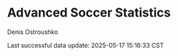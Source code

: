 # Advanced Soccer Statistics
Denis Ostroushko

<!-- gfm -->

Last successful data update: 2025-05-17 15:16:33 CST
